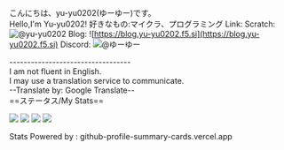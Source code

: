 こんにちは、yu-yu0202(ゆーゆー)です。<br>
Hello,I'm Yu-yu0202!
好きなもの:マイクラ、プログラミング
Link:
Scratch: ![@yu-yu0202](https://scratch.mit.edu/users/yu-yu0202)
Blog: ![https://blog.yu-yu0202.f5.si](https://blog.yu-yu0202.f5.si)
Discord: ![@ゆーゆー](https://discord.com/users/1264130543008612426)

\----------------------------------<br>
I am not fluent in English.<br>
I may use a translation service to communicate.<br>
--Translate by: Google Translate--<br>
==ステータス/My Stats==

![](http://github-profile-summary-cards.vercel.app/api/cards/profile-details?username=Yu-yu0202&theme=ayu_mirage)
![](http://github-profile-summary-cards.vercel.app/api/cards/repos-per-language?username=Yu-yu0202&theme=ayu_mirage)
![](http://github-profile-summary-cards.vercel.app/api/cards/most-commit-language?username=Yu-yu0202&theme=ayu_mirage)
![](http://github-profile-summary-cards.vercel.app/api/cards/stats?username=Yu-yu0202&theme=ayu_mirage)

Stats Powered by : github-profile-summary-cards.vercel.app
